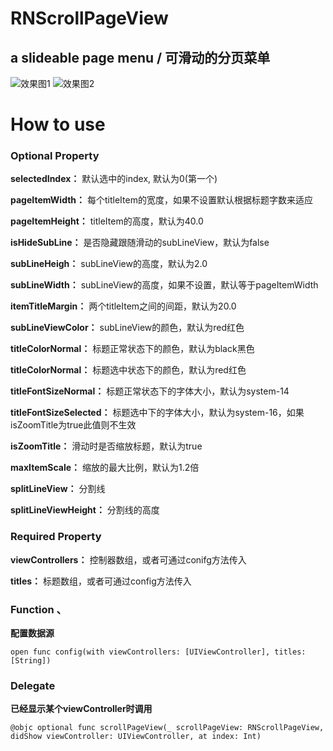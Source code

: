 # RNScrollPageView
## a slideable page menu / 可滑动的分页菜单

![效果图1](https://github.com/rainedAllNight/RNScrollPageView/blob/master/RNImageViewPlayerCustom1.gif) ![效果图2](https://github.com/rainedAllNight/RNScrollPageView/blob/master/RNImageViewPlayerCustom2.gif)

# How to use

### Optional Property

**selectedIndex：** 默认选中的index, 默认为0(第一个)

**pageItemWidth：** 每个titleItem的宽度，如果不设置默认根据标题字数来适应

**pageItemHeight：** titleItem的高度，默认为40.0

**isHideSubLine：** 是否隐藏跟随滑动的subLineView，默认为false

**subLineHeigh：** subLineView的高度，默认为2.0

**subLineWidth：** subLineView的高度，如果不设置，默认等于pageItemWidth

**itemTitleMargin：** 两个titleItem之间的间距，默认为20.0

**subLineViewColor：** subLineView的颜色，默认为red红色

**titleColorNormal：** 标题正常状态下的颜色，默认为black黑色

**titleColorNormal：** 标题选中状态下的颜色，默认为red红色

**titleFontSizeNormal：** 标题正常状态下的字体大小，默认为system-14

**titleFontSizeSelected：** 标题选中下的字体大小，默认为system-16，如果isZoomTitle为true此值则不生效

**isZoomTitle：** 滑动时是否缩放标题，默认为true

**maxItemScale：** 缩放的最大比例，默认为1.2倍

**splitLineView：** 分割线

**splitLineViewHeight：** 分割线的高度

### Required Property

**viewControllers：** 控制器数组，或者可通过conifg方法传入

**titles：** 标题数组，或者可通过config方法传入

### Function 、

**配置数据源**

` open func config(with viewControllers: [UIViewController], titles: [String]) `

 ### Delegate
 
**已经显示某个viewController时调用**

` @objc optional func scrollPageView(_ scrollPageView: RNScrollPageView, didShow viewController: UIViewController, at index: Int) `



